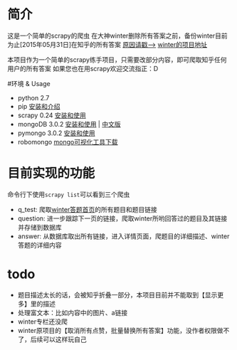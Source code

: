 # 简介

这是一个简单的scrapy的爬虫
在大神winter删除所有答案之前，备份winter目前为止[2015年05月31日]在知乎的所有答案
[原因请戳-->](http://weibo.com/1196343093/Ck4wP32Bq)
[winter的项目地址](https://github.com/wintercn/dog-fucked-zhihu)

本项目作为一个简单的scrapy练手项目，只需要改部分内容，即可爬取知乎任何用户的所有答案
如果您也在用scrapy欢迎交流指正：D

#环境 & Usage

* python 2.7
* pip [安装和介绍](https://pypi.python.org/pypi/pip#downloads)
* scrapy 0.24 [安装和使用](https://scrapy-chs.readthedocs.org/zh_CN/0.24/intro/install.html)
* mongoDB 3.0.2 [安装和使用](http://docs.mongodb.org/manual/) | [中文版](http://docs.mongodb.org/manual/)
* pymongo 3.0.2 [安装和使用](https://pypi.python.org/pypi/pymongo/3.0.2)
* robomongo [mongo可视化工具下载](http://robomongo.org/download.html)

# 目前实现的功能
命令行下使用`scrapy list`可以看到三个爬虫
* q_test: 爬取[winter答题首页](http://www.zhihu.com/people/winter-25/answers)的所有题目和题目链接
* question: 进一步跟踪下一页的链接，爬取winter所哟回答过的题目及其链接并存储到数据库
* answer: 从数据库取出所有链接，进入详情页面，爬题目的详细描述、winter答题的详细内容

# todo
* 题目描述太长的话，会被知乎折叠一部分，本项目目前并不能取到【显示更多】里的描述
* 处理富文本：比如内容中的图片、a链接
* winter专栏还没爬
* winter原项目的【取消所有点赞，批量替换所有答案】功能，没作者权限做不了，后续可以这样玩自己
